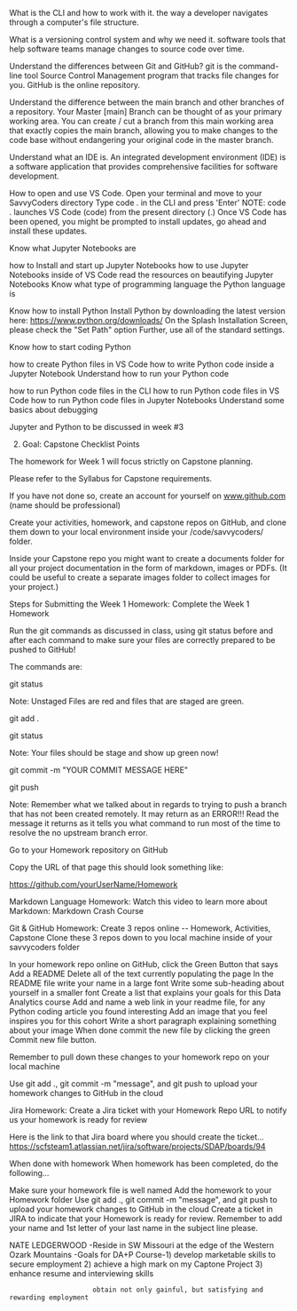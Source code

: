 What is the CLI and how to work with it.
  the way a developer navigates through a computer's file structure.

What is a versioning control system and why we need it.
  software tools that help software teams manage changes to source code over time.

Understand the differences between Git and GitHub?
  git is the command-line tool Source Control Management program that tracks file changes for you. 
  GitHub is the online repository.
  
Understand the difference between the main branch and other branches of a repository.
  Your Master [main] Branch can be thought of as your primary working area.
    You can create / cut a branch from this main working area that exactly copies the main branch, allowing you to make changes to the code base without endangering your original code in the master branch.
  
Understand what an IDE is.
An integrated development environment (IDE) is a software application that provides comprehensive facilities for software development.

How to open and use VS Code.
  Open your terminal and move to your SavvyCoders directory
  Type code . in the CLI and press 'Enter'
  NOTE: code . launches VS Code (code) from the present directory (.)
  Once VS Code has been opened, you might be prompted to install updates, go ahead and install these updates.




Know what Jupyter Notebooks are

how to Install and start up Jupyter Notebooks
how to use Jupyter Notebooks inside of VS Code
read the resources on beautifying Jupyter Notebooks
Know what type of programming language the Python language is

Know how to install Python
  Install Python by downloading the latest version here: https://www.python.org/downloads/ On the Splash Installation Screen, please check the "Set Path" option Further, use all of the standard settings.

Know how to start coding Python

how to create Python files in VS Code
how to write Python code inside a Jupyter Notebook
Understand how to run your Python code

how to run Python code files in the CLI
how to run Python code files in VS Code
how to run Python code files in Jupyter Notebooks
Understand some basics about debugging

Jupyter and Python to be discussed in week #3


2. Goal: Capstone Checklist Points

The homework for Week 1 will focus strictly on Capstone planning.

Please refer to the Syllabus for Capstone requirements.

If you have not done so, create an account for yourself on www.github.com (name should be professional)

Create your activities, homework, and capstone repos on GitHub, and clone them down to your local environment inside your /code/savvycoders/ folder.

Inside your Capstone repo you might want to create a documents folder for all your project documentation in the form of markdown, images or PDFs. (It could be useful to create a separate images folder to collect images for your project.)



Steps for Submitting the Week 1 Homework:
Complete the Week 1 Homework

Run the git commands as discussed in class, using git status before and after each command to make sure your files are correctly prepared to be pushed to GitHub!

The commands are:

git status

Note: Unstaged Files are red and files that are staged are green.

git add .

git status

Note: Your files should be stage and show up green now!

git commit -m  "YOUR COMMIT MESSAGE HERE"

git push

Note: Remember what we talked about in regards to trying to push a branch that has not been created remotely. It may return as an ERROR!!! Read the message it returns as it tells you what command to run most of the time to resolve the no upstream branch error.

Go to your Homework repository on GitHub

Copy the URL of that page this should look something like:

https://github.com/yourUserName/Homework


Markdown Language Homework:
Watch this video to learn more about Markdown: Markdown Crash Course

Git & GitHub Homework:
Create 3 repos online -- Homework, Activities, Capstone
Clone these 3 repos down to you local machine inside of your savvycoders folder

In your homework repo online on GitHub, click the Green Button that says Add a README
Delete all of the text currently populating the page
In the README file write your name in a large font
Write some sub-heading about yourself in a smaller font
Create a list that explains your goals for this Data Analytics course
Add and name a web link in your readme file, for any Python coding article you found interesting
Add an image that you feel inspires you for this cohort
Write a short paragraph explaining something about your image
When done commit the new file by clicking the green Commit new file button.

Remember to pull down these changes to your homework repo on your local machine


Use git add ., git commit -m "message", and git push to upload your homework changes to GitHub in the cloud

Jira Homework:
Create a Jira ticket with your Homework Repo URL to notify us your homework is ready for review

Here is the link to that Jira board where you should create the ticket... https://scfsteam1.atlassian.net/jira/software/projects/SDAP/boards/94


When done with homework
When homework has been completed, do the following...

Make sure your homework file is well named
Add the homework to your Homework folder
Use git add ., git commit -m "message", and git push to upload your homework changes to GitHub in the cloud
Create a ticket in JIRA to indicate that your Homework is ready for review.
Remember to add your name and 1st letter of your last name in the subject line please.

























NATE LEDGERWOOD
  -Reside in SW Missouri at the edge of the Western Ozark Mountains
  -Goals for DA+P Course-1) develop marketable skills to secure employment 
                         2) achieve a high mark on my Captone Project
                         3) enhance resume and interviewing skills
                         
                         
                         obtain not only gainful, but satisfying and rewarding employment
